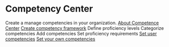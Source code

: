 # Competency Center

<section-starting-page>
<title>Competency Center</title>
<description>Create a manage competencies in your organization.</description>
<spotlight>
<a href="About-Competence-Center.md">About Competence Center</a>
<a href="Create-competency-framework.md">Create competency framework</a>
</spotlight>
<primary>
<title>Create your competency framework</title>
<card href="Create-competency-framework.md#proficiency-levels">Define proficiency levels</card>
<card href="Create-competency-framework.md#competency-categories">Categorize competencies</card>
<card href="Create-competency-framework.md#competencies">Add competencies</card>
<card href="Proficiency-requirements.md">Set proficiency requirements</card>
</primary>
<secondary>
<title>Define competencies</title>
<a href="Add-user-competencies.md">Set user competencies</a>
<a href="Define-your-competencies.md">Set your own competencies</a>
</secondary>
</section-starting-page>